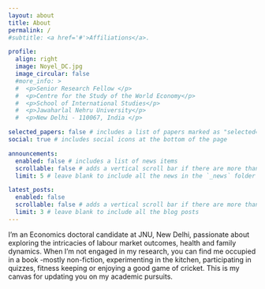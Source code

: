 ```yaml
---
layout: about
title: About
permalink: /
#subtitle: <a href='#'>Affiliations</a>.

profile:
  align: right
  image: Noyel_DC.jpg
  image_circular: false
  #more_info: >
  #  <p>Senior Research Fellow </p>
  #  <p>Centre for the Study of the World Economy</p>
  #  <p>School of International Studies</p>
  #  <p>Jawaharlal Nehru University</p>
  #  <p>New Delhi - 110067, India </p>

selected_papers: false # includes a list of papers marked as "selected={true}"
social: true # includes social icons at the bottom of the page

announcements:
  enabled: false # includes a list of news items
  scrollable: false # adds a vertical scroll bar if there are more than 3 news items
  limit: 5 # leave blank to include all the news in the `_news` folder

latest_posts:
  enabled: false
  scrollable: false # adds a vertical scroll bar if there are more than 3 new posts items
  limit: 3 # leave blank to include all the blog posts
---
```

I’m an Economics doctoral candidate at JNU, New Delhi, passionate about exploring the intricacies of labour market outcomes, health and family dynamics. When I’m not engaged in my research, you can find me occupied in a book -mostly non-fiction, experimenting in the kitchen, participating in quizzes, fitness keeping or enjoying a good game of cricket. This is my canvas for updating you on my academic pursuits.
